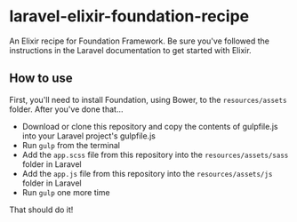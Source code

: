 # laravel-elixir-foundation-recipe
An Elixir recipe for Foundation Framework. Be sure you've followed the instructions in the Laravel documentation to get started with Elixir.

## How to use

First, you'll need to install Foundation, using Bower, to the `resources/assets` folder. After you've done that...

* Download or clone this repository and copy the contents of gulpfile.js into your Laravel project's gulpfile.js
* Run `gulp` from the terminal
* Add the `app.scss` file from this repository into the `resources/assets/sass` folder in Laravel
* Add the `app.js` file from this repository into the `resources/assets/js` folder in Laravel
* Run `gulp` one more time

That should do it!
